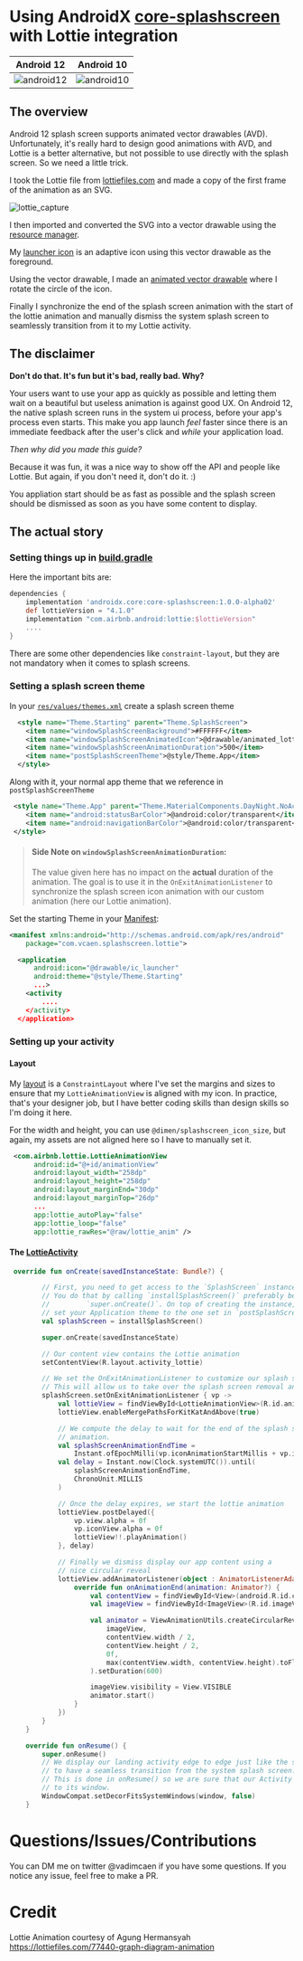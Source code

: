 # Using AndroidX [core-splashscreen](https://developer.android.com/reference/kotlin/androidx/core/splashscreen/package-summary) with Lottie integration

| Android 12 | Android 10 |
|------------|-------------|
| ![android12](https://user-images.githubusercontent.com/5563432/135660012-a333d524-2954-4760-b149-640fad8a868a.gif) | ![android10](https://user-images.githubusercontent.com/5563432/135660042-470a7176-c673-4d7e-9b2f-52b7d46db91e.gif)


## The overview
Android 12 splash screen supports animated vector drawables (AVD).
Unfortunately, it's really hard to design good animations with AVD, and
Lottie is a better alternative, but not possible to use directly
with the splash screen. So we need a little trick.

I took the Lottie file from
[lottiefiles.com](https://lottiefiles.com/77440-graph-diagram-animation)
and made a copy of the first frame of the animation as an SVG.

![lottie_capture](https://user-images.githubusercontent.com/5563432/135660233-a23fed6f-30c5-4955-b801-8929f4389fc7.png?s=200)


I then imported and converted the SVG into a vector drawable using the
[resource manager](https://developer.android.com/studio/write/resource-manager#import).

My [launcher icon](src/main/res/drawable/ic_launcher.xml)
is an adaptive icon using this vector drawable as the foreground.

Using the vector drawable, I made an [animated vector drawable](src/main/res/drawable/animated_lottie.xml)
where I rotate the circle of the icon.

Finally I synchronize the end of the splash screen animation with the start
of the lottie animation and manually dismiss the system splash screen to seamlessly
transition from it to my Lottie activity.

## The disclaimer
**Don't do that. It's fun but it's bad, really bad. Why?**

Your users want to use your app as quickly as possible and letting them 
wait on a beautiful but useless animation is against good UX.
On Android 12, the native splash screen runs in the system ui process, 
before your app's process even starts. This make you app launch _feel_ faster
since there is an immediate feedback after the user's click and _while_ your application load.

_Then why did you made this guide?_

Because it was fun, it was a nice way to show off the API and people 
like Lottie. But again, if you don't need it, don't do it. :)

You appliation start should be as fast as possible and the splash screen 
should be dismissed as soon as you have some content to display.

## The actual story

### Setting things up in [build.gradle](./build.gradle)

Here the important bits are:

```gradle
dependencies {
    implementation 'androidx.core:core-splashscreen:1.0.0-alpha02'
    def lottieVersion = "4.1.0"
    implementation "com.airbnb.android:lottie:$lottieVersion"
    ....
}

```

There are some other dependencies like `constraint-layout`, but they are not
mandatory when it comes to splash screens.

### Setting a splash screen theme
In your [`res/values/themes.xml`](src/main/res/values/themes.xml) create a splash screen theme

```xml
  <style name="Theme.Starting" parent="Theme.SplashScreen">
    <item name="windowSplashScreenBackground">#FFFFFF</item>
    <item name="windowSplashScreenAnimatedIcon">@drawable/animated_lottie</item>
    <item name="windowSplashScreenAnimationDuration">500</item>
    <item name="postSplashScreenTheme">@style/Theme.App</item>
  </style>
```

Along with it, your normal app theme that we reference in `postSplashScreenTheme`
```xml
 <style name="Theme.App" parent="Theme.MaterialComponents.DayNight.NoActionBar">
    <item name="android:statusBarColor">@android:color/transparent</item>
    <item name="android:navigationBarColor">@android:color/transparent</item>
 </style>
```

 >  #### Side Note on `windowSplashScreenAnimationDuration`:
 >  The value given here has no impact on the **actual** duration of the animation.
 >  The goal is to use it in the `OnExitAnimationListener` to synchronize the
 >  splash screen icon animation with our custom animation (here our Lottie animation).


Set the starting Theme in your [Manifest](./src/AndroidManifest.xml):
```xml
<manifest xmlns:android="http://schemas.android.com/apk/res/android"
    package="com.vcaen.splashscreen.lottie">

  <application
      android:icon="@drawable/ic_launcher"
      android:theme="@style/Theme.Starting"
      ...>
    <activity
        ....
    </activity>
  </application>
```

### Setting up your activity
#### Layout

My [layout](src/main/res/layout/activity_lottie.xml) is a `ConstraintLayout`
where I've set the margins and sizes to ensure that my
`LottieAnimationView` is aligned with my icon. In practice, that's your designer job,
but I have better coding skills than design skills so I'm doing it here.

For the width and height, you can use `@dimen/splashscreen_icon_size`, 
but again, my assets are not aligned here so I have to manually set it.

```xml
 <com.airbnb.lottie.LottieAnimationView
      android:id="@+id/animationView"
      android:layout_width="258dp"
      android:layout_height="258dp"
      android:layout_marginEnd="30dp"
      android:layout_marginTop="26dp"
      ...
      app:lottie_autoPlay="false"
      app:lottie_loop="false"
      app:lottie_rawRes="@raw/lottie_anim" />
```

#### The [LottieActivity](src/main/java/com/vcaen/splashscreen/lottie/LottieActivity.kt)

```kotlin
 override fun onCreate(savedInstanceState: Bundle?) {

        // First, you need to get access to the `SplashScreen` instance.
        // You do that by calling `installSplashScreen()` preferably before
        //         `super.onCreate()`. On top of creating the instance, it also
        // set your Application theme to the one set in `postSplashScreenTheme`.
        val splashScreen = installSplashScreen()

        super.onCreate(savedInstanceState)

        // Our content view contains the Lottie animation
        setContentView(R.layout.activity_lottie)

        // We set the OnExitAnimationListener to customize our splash screen animation.
        // This will allow us to take over the splash screen removal animation.
        splashScreen.setOnExitAnimationListener { vp ->
            val lottieView = findViewById<LottieAnimationView>(R.id.animationView)
            lottieView.enableMergePathsForKitKatAndAbove(true)

            // We compute the delay to wait for the end of the splash screen icon
            // animation.
            val splashScreenAnimationEndTime =
                Instant.ofEpochMilli(vp.iconAnimationStartMillis + vp.iconAnimationDurationMillis)
            val delay = Instant.now(Clock.systemUTC()).until(
                splashScreenAnimationEndTime,
                ChronoUnit.MILLIS
            )

            // Once the delay expires, we start the lottie animation
            lottieView.postDelayed({
                vp.view.alpha = 0f
                vp.iconView.alpha = 0f
                lottieView!!.playAnimation()
            }, delay)

            // Finally we dismiss display our app content using a
            // nice circular reveal
            lottieView.addAnimatorListener(object : AnimatorListenerAdapter() {
                override fun onAnimationEnd(animation: Animator?) {
                    val contentView = findViewById<View>(android.R.id.content)
                    val imageView = findViewById<ImageView>(R.id.imageView)

                    val animator = ViewAnimationUtils.createCircularReveal(
                        imageView,
                        contentView.width / 2,
                        contentView.height / 2,
                        0f,
                        max(contentView.width, contentView.height).toFloat()
                    ).setDuration(600)

                    imageView.visibility = View.VISIBLE
                    animator.start()
                }
            })
        }
    }

    override fun onResume() {
        super.onResume()
        // We display our landing activity edge to edge just like the splash screen
        // to have a seamless transition from the system splash screen.
        // This is done in onResume() so we are sure that our Activity is attached
        // to its window.
        WindowCompat.setDecorFitsSystemWindows(window, false)
    }
```

# Questions/Issues/Contributions
You can DM me on twitter @vadimcaen if you have some questions. If you notice any issue, feel free to make a PR.

# Credit

Lottie Animation courtesy of Agung Hermansyah\
https://lottiefiles.com/77440-graph-diagram-animation


